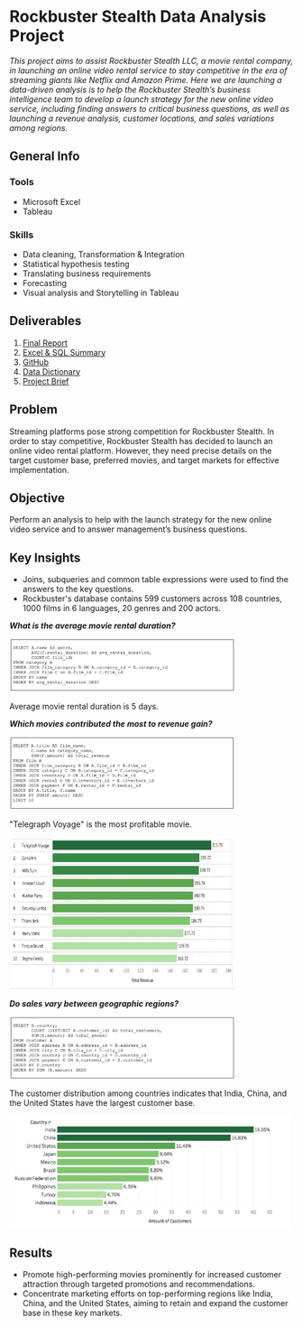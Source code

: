 # Rockbuster Stealth Data Analysis Project

*This project aims to assist Rockbuster Stealth LLC, a movie rental company, in launching an online video rental service to stay competitive in the era of streaming giants like Netflix and Amazon Prime. 
Here we are launching a data-driven analysis is to help the Rockbuster Stealth’s business intelligence team to develop a launch strategy for the new online video service, including finding answers to critical business questions, as well as launching a revenue analysis, customer locations, and sales variations among regions.*

## General Info

### Tools
- Microsoft Excel
- Tableau

### Skills
- Data cleaning, Transformation & Integration
- Statistical hypothesis testing
- Translating business requirements
- Forecasting
- Visual analysis and Storytelling in Tableau

## Deliverables

1. [Final Report](https://drive.google.com/file/d/1DG8KMZ996s5t4g3v2WnxE0npe0eLwrZb/view?usp=share_link)
2. [Excel & SQL Summary](https://docs.google.com/spreadsheets/d/1BMyeGEwB8ocnKqBnC19ZC0QYJ8UOqo6K/edit?usp=share_link&ouid=100220627403487571764&rtpof=true&sd=true)
3. [GitHub](https://github.com/LiliiaVerbenko/Rockbuster-Stealth-Data-Analysis-Project)
4. [Data Dictionary](https://drive.google.com/file/d/1HLxT_oMLJ39huBOit4eze3ipl-9SBp_I/view?usp=share_link)
5. [Project Brief](https://drive.google.com/file/d/1eOQ5hjX5iTsLVn4p_hVDQOX7PmH00ElG/view?usp=share_link)


## Problem

Streaming platforms pose strong competition for Rockbuster Stealth. In order to stay competitive, Rockbuster Stealth has decided to launch an online video rental platform. However, they need precise details on the target customer base, preferred movies, and target markets for effective implementation.

## Objective

Perform an analysis to help with the launch strategy for the new online video service and to answer management’s business questions. 

## Key Insights

- Joins, subqueries and common table expressions were used to find the answers to the key questions.
- Rockbuster's database contains 599 customers across 108 countries, 1000 films in 6 languages, 20 genres and 200 actors.  

**_What is the average movie rental duration?_**

<img src="https://github.com/LiliiaVerbenko/Rockbuster-Stealth-Data-Analysis-Project/blob/main/image/Rockbuster%203.png" width="400">

Average movie rental duration is 5 days.

**_Which movies contributed the most to revenue gain?_**

<img src="https://github.com/LiliiaVerbenko/Rockbuster-Stealth-Data-Analysis-Project/blob/main/image/Rockbuster%204.png" width="400">

"Telegraph Voyage" is the most profitable movie. 

<img src="https://github.com/LiliiaVerbenko/Rockbuster-Stealth-Data-Analysis-Project/blob/main/image/Rockbuster%201.jpg" width="400">

**_Do sales vary between geographic regions?_**

<img src="https://github.com/LiliiaVerbenko/Rockbuster-Stealth-Data-Analysis-Project/blob/main/image/Rockbuster%205.png" width="400">

The customer distribution among countries indicates that India, China, and the United States have the largest customer base. 

<img src="https://github.com/LiliiaVerbenko/Rockbuster-Stealth-Data-Analysis-Project/blob/main/image/Rockbuster%202.jpg" width="500">

## Results
- Promote high-performing movies prominently for increased customer attraction through targeted promotions and recommendations.
- Concentrate marketing efforts on top-performing regions like India, China, and the United States, aiming to retain and expand the customer base in these key markets.


